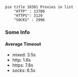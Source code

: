 
```mermaid
pie title 18381 Proxies in list
    "HTTP" : 13700
    "HTTPS": 3129
    "SOCKS" : 2996
```

### Some Info
#### Average Timeout

- mixed: 3.5s
- http: 1.6s
- https: 7.8s
- socks: 6.5s